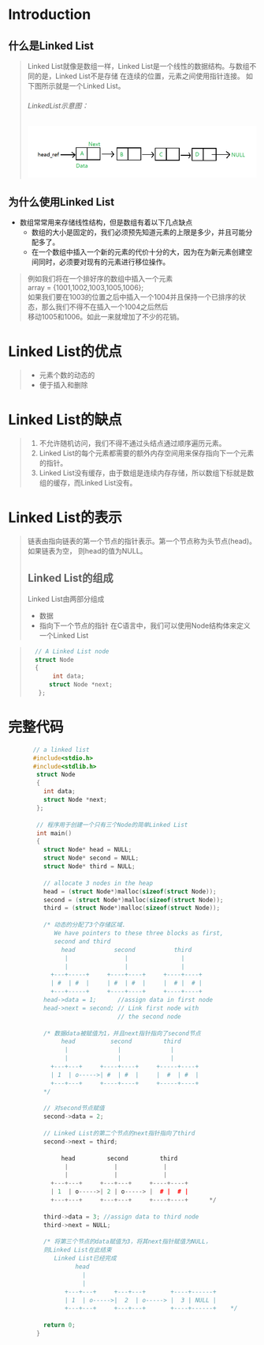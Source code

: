 # Introduction


## 什么是Linked List  
  
  
>    Linked List就像是数组一样，Linked List是一个线性的数据结构。与数组不同的是，Linked List不是存储
在连续的位置，元素之间使用指针连接。 如下图所示就是一个Linked List。
> ###### LinkedList示意图：
>![LinkedListSketchMap](_v_images/20181226204058590_6044.png)
  
    
    
## 为什么使用Linked List
 *  数组常常用来存储线性结构，但是数组有着以下几点缺点
     * 数组的大小是固定的，我们必须预先知道元素的上限是多少，并且可能分配多了。
     *  在一个数组中插入一个新的元素的代价十分的大，因为在为新元素创建空间同时，必须要对现有的元素进行移位操作。
    
> 例如我们将在一个排好序的数组中插入一个元素  
> array = {1001,1002,1003,1005,1006};  
> 如果我们要在1003的位置之后中插入一个1004并且保持一个已排序的状态，那么我们不得不在插入一个1004之后然后  
> 移动1005和1006。如此一来就增加了不少的花销。
> 


# Linked List的优点
>  * 元素个数的动态的
>  * 便于插入和删除

# Linked List的缺点
> 1. 不允许随机访问，我们不得不通过头结点通过顺序遍历元素。
> 2. Linked List的每个元素都需要的额外内存空间用来保存指向下一个元素的指针。
> 3. Linked List没有缓存，由于数组是连续内存存储，所以数组下标就是数组的缓存，而Linked List没有。


# Linked List的表示
> 链表由指向链表的第一个节点的指针表示。第一个节点称为头节点(head)。如果链表为空，
> 则head的值为NULL。
> ## Linked List的组成
> Linked List由两部分组成  
> * 数据  
> * 指向下一个节点的指针
> 在C语言中，我们可以使用Node结构体来定义一个Linked List

> ```c++
>   // A Linked List node
>   struct Node 
>   { 
>        int data; 
>       struct Node *next; 
>    }; 

# 完整代码
```cpp
       // a linked list 
       #include<stdio.h> 
       #include<stdlib.h> 
        struct Node  
        { 
          int data; 
          struct Node *next; 
        }; 
          
        // 程序用于创建一个只有三个Node的简单Linked List
        int main() 
        { 
          struct Node* head = NULL; 
          struct Node* second = NULL; 
          struct Node* third = NULL; 
            
          // allocate 3 nodes in the heap   
          head = (struct Node*)malloc(sizeof(struct Node));  
          second = (struct Node*)malloc(sizeof(struct Node)); 
          third = (struct Node*)malloc(sizeof(struct Node)); 
          
          /* 动态的分配了3个存储区域.  
             We have pointers to these three blocks as first, 
             second and third      
               head           second           third 
                |                |               | 
                |                |               | 
            +---+-----+     +----+----+     +----+----+ 
            | #  | #  |     | #  | #  |     |  # |  # | 
            +---+-----+     +----+----+     +----+----+ 
          head->data = 1;      //assign data in first node 
          head->next = second; // Link first node with  
                               // the second node 
            
          /* 数据data被赋值为1，并且next指针指向了second节点
               head          second         third 
                |              |              | 
                |              |              | 
            +---+---+     +----+----+     +-----+----+ 
            | 1  | o----->| #  | #  |     |  #  | #  | 
            +---+---+     +----+----+     +-----+----+     
          */  
            
          // 对second节点赋值  
          second->data = 2;  
          
          // Linked List的第二个节点的next指针指向了third
          second->next = third; 
          
               head         second         third 
                |             |             | 
                |             |             | 
            +---+---+     +---+---+     +----+----+ 
            | 1  | o----->| 2 | o-----> |  # |  # | 
            +---+---+     +---+---+     +----+----+      */    
            
          third->data = 3; //assign data to third node 
          third->next = NULL; 
            
          /* 将第三个节点的data赋值为3，将其next指针赋值为NULL，
          则Linked List在此结束  
             Linked List已经完成   
                   head     
                     | 
                     |  
                +---+---+     +---+---+       +----+------+ 
                | 1  | o----->|  2  | o-----> |  3 | NULL | 
                +---+---+     +---+---+       +----+------+    */    
                
          return 0; 
        } 
```
